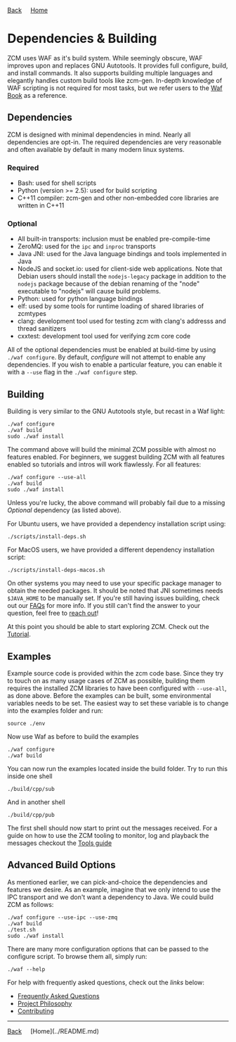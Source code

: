 <a style="margin-right: 1rem;" href="javascript:history.go(-1)">Back</a>
[Home](../README.md)
# Dependencies & Building

ZCM uses WAF as it's build system. While seemingly obscure, WAF improves upon and replaces
GNU Autotools. It provides full configure, build, and install commands. It also supports building
multiple languages and elegantly handles custom build tools like zcm-gen. In-depth knowledge of
WAF scripting is not required for most tasks, but we refer users to the
[Waf Book](https://waf.io/book) as a reference.

## Dependencies

ZCM is designed with minimal dependencies in mind. Nearly all dependencies are opt-in.
The required dependencies are very reasonable and often available by default in many
modern linux systems.

### Required

 -  Bash: used for shell scripts
 -  Python (version >= 2.5): used for build scripting
 -  C++11 compiler: zcm-gen and other non-embedded core libraries are written in C++11

### Optional

 - All built-in transports: inclusion must be enabled pre-compile-time
 - ZeroMQ: used for the `ipc` and `inproc` transports
 - Java JNI: used for the Java language bindings and tools implemented in Java
 - NodeJS and socket.io: used for client-side web applications. Note that Debian
   users should install the `nodejs-legacy` package in addition to the `nodejs`
   package because of the debian renaming of the "node" executable to "nodejs"
   will cause build problems.
 - Python: used for python language bindings
 - elf: used by some tools for runtime loading of shared libraries of zcmtypes
 - clang: development tool used for testing zcm with clang's addresss and thread sanitizers
 - cxxtest: development tool used for verifying zcm core code

All of the optional dependencies must be enabled at build-time by using
`./waf configure`. By default, *configure* will not attempt to enable any
dependencies. If you wish to enable a particular feature, you can enable it with
a `--use` flag in the `./waf configure` step.

## Building

Building is very similar to the GNU Autotools style, but recast in a Waf light:

    ./waf configure
    ./waf build
    sudo ./waf install

The command above will build the minimal ZCM possible with almost no features
enabled. For beginners, we suggest building ZCM with all features enabled so
tutorials and intros will work flawlessly. For all features:

    ./waf configure --use-all
    ./waf build
    sudo ./waf install

Unless you're lucky, the above command will probably fail due to a missing *Optional*
dependency (as listed above).

For Ubuntu users, we have provided a dependency installation script using:

    ./scripts/install-deps.sh

For MacOS users, we have provided a different dependency installation script:

    ./scripts/install-deps-macos.sh

On other systems you may need to use your specific package manager to obtain the needed
packages. It should be noted that JNI sometimes needs `$JAVA_HOME` to be manually set.
If you're still having issues building, check out our [FAQs](FAQs.md) for more info.
If you still can't find the answer to your question, feel free to
[reach out](https://gitter.im/ZeroCM/zcm)!

At this point you should be able to start exploring ZCM. Check out the [Tutorial](tutorial.md).

## Examples

Example source code is provided within the zcm code base.
Since they try to touch on as many usage cases of ZCM as possible,
building them requires the installed ZCM libraries to have been configured with
`--use-all`, as done above. Before the examples can be built, some environmental
variables needs to be set.
The easiest way to set these variable is to change into the examples folder and run:

    source ./env

Now use Waf as before to build the examples

    ./waf configure
    ./waf build

You can now run the examples located inside the build folder.
Try to run this inside one shell

    ./build/cpp/sub

And in another shell

    ./build/cpp/pub

The first shell should now start to print out the messages received.
For a guide on how to use the ZCM tooling to monitor, log and playback the messages
checkout the [Tools guide](tools.md)

## Advanced Build Options

As mentioned earlier, we can pick-and-choice the dependencies and features we desire.
As an example, imagine that we only intend to use the IPC transport and we don't want
a dependency to Java. We could build ZCM as follows:

    ./waf configure --use-ipc --use-zmq
    ./waf build
    ./test.sh
    sudo ./waf install

There are many more configuration options that can be passed to the configure script. To
browse them all, simply run:

    ./waf --help

For help with frequently asked questions, check out the *links* below:

 - [Frequently Asked Questions](FAQs.md)
 - [Project Philosophy](philosophy.md)
 - [Contributing](contributing.md)

<hr>
<a style="margin-right: 1rem;" href="javascript:history.go(-1)">Back</a>
[Home](../README.md)
